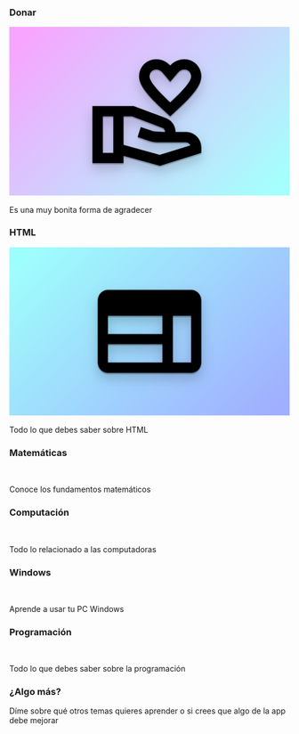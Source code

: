<article onclick="goTo('donate')"> 
  <h3>Donar</h3>
  <img src="../content/donate/img.png" alt="">
  <p>Es una muy bonita forma de agradecer</p>
</article>

<article onclick="goTo('html')">
  <h3>HTML</h3>
  <img src="../content/html/img.png" alt="">
  <p>Todo lo que debes saber sobre HTML</p>
</article>

<article hidden onclick="goTo('english')">
  <h3>English</h3>
  <img src="../content/english/img.png" alt="">
  <p>Learn and practice english every day</p>
</article>

<article onclick="goTo('math')">
  <h3>Matemáticas</h3>
  <img src="../content/math/img.png" alt="">
  <p>Conoce los fundamentos matemáticos</p>
</article>

<article onclick="goTo('computing')">
  <h3>Computación</h3>
  <img src="../content/computing/img.png" alt="">
  <p>Todo lo relacionado a las computadoras</p>
</article>

<article onclick="goTo('windows')">
  <h3>Windows</h3>
  <img src="../content/windows/img.png" alt="">
  <p>Aprende a usar tu PC Windows</p>
</article>

<article onclick="goTo('programming')">
  <h3>Programación</h3>
  <img src="../content/programming/img.png" alt="">
  <p>Todo lo que debes saber sobre la programación</p>
</article>

<article id="suggestions" onclick="window.open('mailto:larg.apps@gmail.com')">
  <h3>¿Algo más?</h3>
  <p>Díme sobre qué otros temas quieres aprender o si crees que algo de la app debe mejorar</p>
</article>